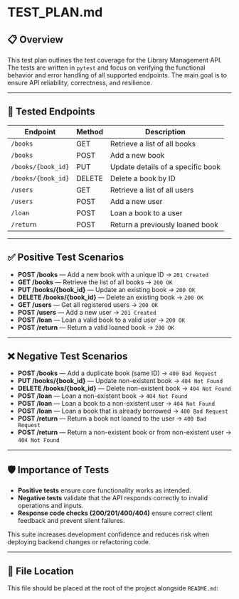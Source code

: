 # TEST_PLAN.md

## 📋 Overview

This test plan outlines the test coverage for the Library Management API. The tests are written in `pytest` and focus on verifying the functional behavior and error handling of all supported endpoints. The main goal is to ensure API reliability, correctness, and resilience.

---

## 🔌 Tested Endpoints

| Endpoint           | Method | Description                           |
|--------------------|--------|---------------------------------------|
| `/books`           | GET    | Retrieve a list of all books          |
| `/books`           | POST   | Add a new book                        |
| `/books/{book_id}` | PUT    | Update details of a specific book     |
| `/books/{book_id}` | DELETE | Delete a book by ID                   |
| `/users`           | GET    | Retrieve a list of all users          |
| `/users`           | POST   | Add a new user                        |
| `/loan`            | POST   | Loan a book to a user                 |
| `/return`          | POST   | Return a previously loaned book       |

---

## ✅ Positive Test Scenarios

- **POST /books** — Add a new book with a unique ID → `201 Created`
- **GET /books** — Retrieve the list of all books → `200 OK`
- **PUT /books/{book_id}** — Update an existing book → `200 OK`
- **DELETE /books/{book_id}** — Delete an existing book → `200 OK`
- **GET /users** — Get all registered users → `200 OK`
- **POST /users** — Add a new user → `201 Created`
- **POST /loan** — Loan a valid book to a valid user → `200 OK`
- **POST /return** — Return a valid loaned book → `200 OK`

---

## ❌ Negative Test Scenarios

- **POST /books** — Add a duplicate book (same ID) → `400 Bad Request`
- **PUT /books/{book_id}** — Update non-existent book → `404 Not Found`
- **DELETE /books/{book_id}** — Delete non-existent book → `404 Not Found`
- **POST /loan** — Loan a non-existent book → `404 Not Found`
- **POST /loan** — Loan a book to a non-existent user → `404 Not Found`
- **POST /loan** — Loan a book that is already borrowed → `400 Bad Request`
- **POST /return** — Return a book not loaned to the user → `400 Bad Request`
- **POST /return** — Return a non-existent book or from non-existent user → `404 Not Found`

---

## 🛡️ Importance of Tests

- **Positive tests** ensure core functionality works as intended.
- **Negative tests** validate that the API responds correctly to invalid operations and inputs.
- **Response code checks (200/201/400/404)** ensure correct client feedback and prevent silent failures.

This suite increases development confidence and reduces risk when deploying backend changes or refactoring code.

---

## 📂 File Location

This file should be placed at the root of the project alongside `README.md`:


